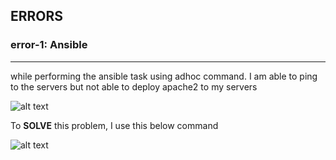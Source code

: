
## ERRORS

### error-1: Ansible
---
while performing the ansible task using adhoc command. I am able to ping to the servers but not able to deploy apache2 to my servers

![alt text](https://gyazo.com/ff60640ac01bf07d2505b9cfbcc3e8e4.jp)

To **SOLVE** this problem, I use this below command

![alt text](https://gyazo.com/8660ab10c5f588061f560f8f1281629c.jp)




